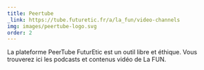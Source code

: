 ```yaml
---
title: Peertube
_link: https://tube.futuretic.fr/a/la_fun/video-channels
img: images/peertube-logo.svg
order: 2
---
```

La plateforme PeerTube FuturEtic est un outil libre et éthique. Vous trouverez ici les podcasts et contenus vidéo de La FUN.